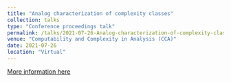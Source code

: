 ```yaml
---
title: "Analog characterization of complexity classes"
collection: talks
type: "Conference proceedings talk"
permalink: /talks/2021-07-26-Analog-characterization-of-complexity-classes
venue: "Computability and Complexity in Analysis (CCA)"
date: 2021-07-26
location: "Virtual"
---
```


[More information here](http://cca-net.de/cca2021/)
